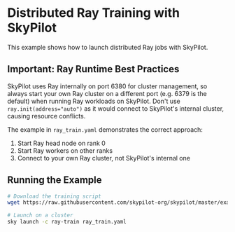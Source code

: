 # Distributed Ray Training with SkyPilot

This example shows how to launch distributed Ray jobs with SkyPilot.

## Important: Ray Runtime Best Practices

SkyPilot uses Ray internally on port 6380 for cluster management, so always start your own Ray cluster on a different port (e.g. 6379 is the default) when running Ray workloads on SkyPilot. Don't use `ray.init(address="auto")` as it would connect to SkyPilot's internal cluster, causing resource conflicts.

The example in `ray_train.yaml` demonstrates the correct approach:
1. Start Ray head node on rank 0
2. Start Ray workers on other ranks
3. Connect to your own Ray cluster, not SkyPilot's internal one

## Running the Example

```bash
# Download the training script
wget https://raw.githubusercontent.com/skypilot-org/skypilot/master/examples/distributed_ray_train/train.py

# Launch on a cluster
sky launch -c ray-train ray_train.yaml

```
